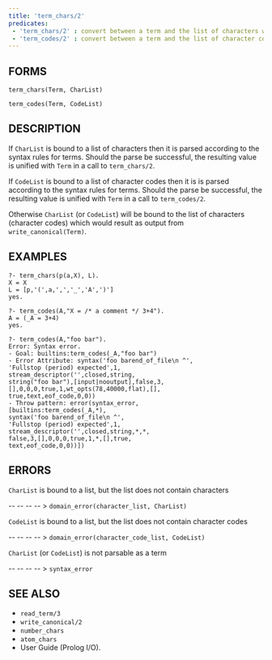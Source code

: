 ```yaml
---
title: 'term_chars/2'
predicates:
 - 'term_chars/2' : convert between a term and the list of characters which represent the term
 - 'term_codes/2' : convert between a term and the list of character codes which represent the term
---
```


## FORMS

```
term_chars(Term, CharList)

term_codes(Term, CodeList)
```

## DESCRIPTION

If `CharList` is bound to a list of characters then it is parsed according to the syntax rules for terms. Should the parse be successful, the resulting value is unified with `Term` in a call to `term_chars/2`.

If `CodeList` is bound to a list of character codes then it is is parsed according to the syntax rules for terms. Should the parse be successful, the resulting value is unified with `Term` in a call to `term_codes/2`.

Otherwise `CharList` (or `CodeList`) will be bound to the list of characters (character codes) which would result as output from `write_canonical(Term)`.


## EXAMPLES

```
?- term_chars(p(a,X), L).
X = X
L = [p,'(',a,',','_','A',')']
yes.
```
```
?- term_codes(A,"X = /* a comment */ 3+4").
A = (_A = 3+4)
yes.
```
```
?- term_codes(A,"foo bar").
Error: Syntax error.
- Goal: builtins:term_codes(_A,"foo bar")
- Error Attribute: syntax('foo barend_of_file\n ^',
'Fullstop (period) expected',1,
stream_descriptor('',closed,string,
string("foo bar"),[input|nooutput],false,3,
[],0,0,0,true,1,wt_opts(78,40000,flat),[],
true,text,eof_code,0,0))
- Throw pattern: error(syntax_error,
[builtins:term_codes(_A,*),
syntax('foo barend_of_file\n ^',
'Fullstop (period) expected',1,
stream_descriptor('',closed,string,*,*,
false,3,[],0,0,0,true,1,*,[],true,
text,eof_code,0,0))])
```

## ERRORS

`CharList` is bound to a list, but the list does not contain characters

-- -- -- -- > `domain_error(character_list, CharList)`

`CodeList` is bound to a list, but the list does not contain character codes

-- -- -- -- > `domain_error(character_code_list, CodeList)`

`CharList` (or `CodeList`) is not parsable as a term

-- -- -- -- > `syntax_error`


## SEE ALSO

- `read_term/3`
- `write_canonical/2`
- `number_chars`
- `atom_chars`
- User Guide (Prolog I/O).
